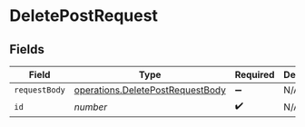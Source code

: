 # DeletePostRequest


## Fields

| Field                                                                                       | Type                                                                                        | Required                                                                                    | Description                                                                                 |
| ------------------------------------------------------------------------------------------- | ------------------------------------------------------------------------------------------- | ------------------------------------------------------------------------------------------- | ------------------------------------------------------------------------------------------- |
| `requestBody`                                                                               | [operations.DeletePostRequestBody](../../../sdk/models/operations/deletepostrequestbody.md) | :heavy_minus_sign:                                                                          | N/A                                                                                         |
| `id`                                                                                        | *number*                                                                                    | :heavy_check_mark:                                                                          | N/A                                                                                         |